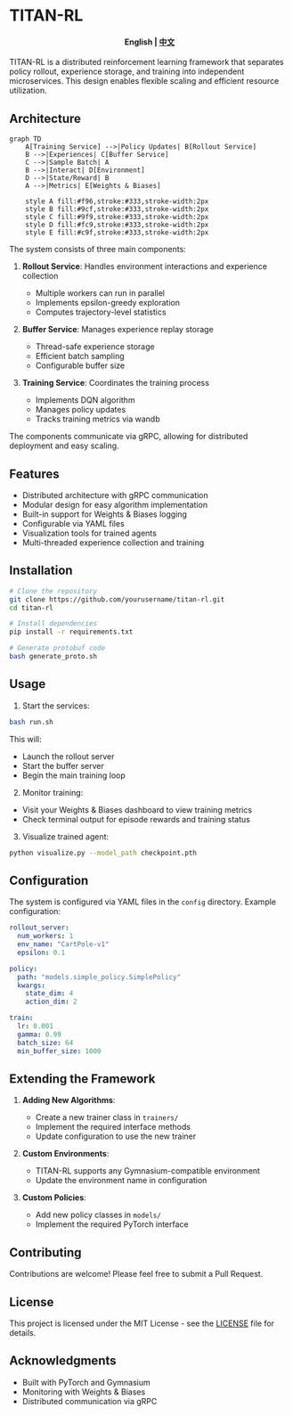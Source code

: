 # TITAN-RL

<h4 align="center">
    <p>
        <b>English</b> |
        <a href="./README_ZH.md">中文</a>
    <p>
</h4>

TITAN-RL is a distributed reinforcement learning framework that separates policy rollout, experience storage, and training into independent microservices. This design enables flexible scaling and efficient resource utilization.

## Architecture

```mermaid
graph TD
    A[Training Service] -->|Policy Updates| B[Rollout Service]
    B -->|Experiences| C[Buffer Service]
    C -->|Sample Batch| A
    B -->|Interact| D[Environment]
    D -->|State/Reward| B
    A -->|Metrics| E[Weights & Biases]
    
    style A fill:#f96,stroke:#333,stroke-width:2px
    style B fill:#9cf,stroke:#333,stroke-width:2px
    style C fill:#9f9,stroke:#333,stroke-width:2px
    style D fill:#fc9,stroke:#333,stroke-width:2px
    style E fill:#c9f,stroke:#333,stroke-width:2px
```

The system consists of three main components:

1. **Rollout Service**: Handles environment interactions and experience collection
   - Multiple workers can run in parallel
   - Implements epsilon-greedy exploration
   - Computes trajectory-level statistics

2. **Buffer Service**: Manages experience replay storage
   - Thread-safe experience storage
   - Efficient batch sampling
   - Configurable buffer size

3. **Training Service**: Coordinates the training process
   - Implements DQN algorithm
   - Manages policy updates
   - Tracks training metrics via wandb

The components communicate via gRPC, allowing for distributed deployment and easy scaling.

## Features

- Distributed architecture with gRPC communication
- Modular design for easy algorithm implementation
- Built-in support for Weights & Biases logging
- Configurable via YAML files
- Visualization tools for trained agents
- Multi-threaded experience collection and training

## Installation

```bash
# Clone the repository
git clone https://github.com/yourusername/titan-rl.git
cd titan-rl

# Install dependencies
pip install -r requirements.txt

# Generate protobuf code
bash generate_proto.sh
```

## Usage

1. Start the services:
```bash
bash run.sh
```

This will:
- Launch the rollout server
- Start the buffer server
- Begin the main training loop

2. Monitor training:
- Visit your Weights & Biases dashboard to view training metrics
- Check terminal output for episode rewards and training status

3. Visualize trained agent:
```bash
python visualize.py --model_path checkpoint.pth
```

## Configuration

The system is configured via YAML files in the `config` directory. Example configuration:

```yaml
rollout_server:
  num_workers: 1
  env_name: "CartPole-v1"
  epsilon: 0.1

policy:
  path: "models.simple_policy.SimplePolicy"
  kwargs:
    state_dim: 4
    action_dim: 2

train:
  lr: 0.001
  gamma: 0.99
  batch_size: 64
  min_buffer_size: 1000
```

## Extending the Framework

1. **Adding New Algorithms**:
   - Create a new trainer class in `trainers/`
   - Implement the required interface methods
   - Update configuration to use the new trainer

2. **Custom Environments**:
   - TITAN-RL supports any Gymnasium-compatible environment
   - Update the environment name in configuration

3. **Custom Policies**:
   - Add new policy classes in `models/`
   - Implement the required PyTorch interface

## Contributing

Contributions are welcome! Please feel free to submit a Pull Request.

## License

This project is licensed under the MIT License - see the [LICENSE](LICENSE) file for details.

## Acknowledgments

- Built with PyTorch and Gymnasium
- Monitoring with Weights & Biases
- Distributed communication via gRPC
```